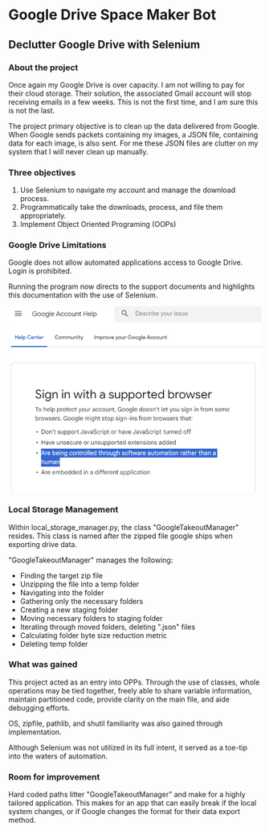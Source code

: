 # Google Drive Space Maker Bot
## Declutter Google Drive with Selenium
### About the project
Once again my Google Drive is over capacity. I am not willing to pay for their cloud storage. 
Their solution, the associated Gmail account will stop receiving emails in a few weeks.
This is not the first time, and I am sure this is not the last. 

The project primary objective is to clean up the data delivered from Google. When Google sends
packets containing my images, 
a JSON file, containing data for each image, is also sent. For me these JSON files are clutter on my system that I will never clean up manually.

### Three objectives
1. Use Selenium to navigate my account and manage the download process.
2. Programmatically take the downloads, process, and file them appropriately. 
3. Implement Object Oriented Programing (OOPs)

### Google Drive Limitations
Google does not allow automated applications access to Google Drive. Login is prohibited.

Running the program now directs to the support documents and highlights this documentation with the use of Selenium.

<img src="./Screenshot 2024-11-14 110722.png">

### Local Storage Management
Within local_storage_manager.py, the class "GoogleTakeoutManager" resides. This class is named after the zipped
file google ships when exporting drive data. 

"GoogleTakeoutManager" manages the following:
+ Finding the target zip file
+ Unzipping the file into a temp folder
+ Navigating into the folder
+ Gathering only the necessary folders
+ Creating a new staging folder
+ Moving necessary folders to staging folder
+ Iterating through moved folders, deleting ".json" files
+ Calculating folder byte size reduction metric
+ Deleting temp folder 

### What was gained

This project acted as an entry into OPPs. Through the use of classes, whole operations may be tied together, 
freely able to share variable information, maintain partitioned code, provide clarity on the main file, 
and aide debugging efforts. 

OS, zipfile, pathlib, and shutil familiarity was also gained through implementation.

Although Selenium was not utilized in its full intent, it served as a toe-tip into the waters of automation. 

### Room for improvement

Hard coded paths litter "GoogleTakeoutManager" and make for a highly tailored application.
This makes for an app that can easily break if the local system changes, or if Google changes the format for their 
data export method. 



